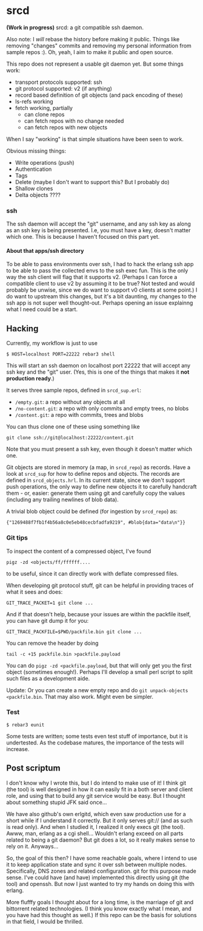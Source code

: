 srcd
====

**(Work in progress)** srcd: a git compatible ssh daemon.

Also note: I *will* rebase the history before making it public.
Things like removing "changes" commits and removing my personal
information from sample repos :). Oh, yeah, I aim to make it
public and open source.

This repo does not represent a usable git daemon yet. But some
things work:

 * transport protocols supported: ssh
 * git protocol supported: v2 (if anything)
 * record based definition of git objects (and pack encoding of these)
 * ls-refs working
 * fetch working, partially
   * can clone repos
   * can fetch repos with no change needed
   * can fetch repos with new objects

When I say "working" is that simple situations have been seen to work.

Obvious missing things:

 * Write operations (push)
 * Authentication
 * Tags
 * Delete (maybe I don't want to support this? But I probably do)
 * Shallow clones
 * Delta objects ????

### ssh

The ssh daemon will accept the "git" username, and any ssh key as
along as an ssh key is being presented. I.e, you must have a key,
doesn't matter which one. This is because I haven't focused on
this part yet.

#### About that apps/ssh directory

To be able to pass environments over ssh, I had to hack the erlang ssh
app to be able to pass the collected envs to the ssh exec fun. This is
the only way the ssh client will flag that it supports v2. (Perhaps I
can force a compatible client to use v2 by assuming it to be true? Not
tested and would probably be unwise, since we do want to support v0
clients at some point.) I do want to upstream this changes, but
it's a bit daunting, my changes to the ssh app is not super well
thought-out. Perhaps opening an issue explainng what I need could be a
start.

Hacking
-------

Currently, my workflow is just to use

    $ HOST=localhost PORT=22222 rebar3 shell

This will start an ssh daemon on localhost port 22222 that will
accept any ssh key and the "git" user. (Yes, this is one of the
things that makes it **not production ready**.)

It serves three sample repos, defined in `srcd_sup.erl`:

 * `/empty.git`: a repo without any objects at all
 * `/no-content.git`: a repo with only commits and empty trees,
                      no blobs
 * `/content.git`: a repo with commits, trees and blobs

You can thus clone one of these using something like

    git clone ssh://git@localhost:22222/content.git

Note that you must present a ssh key, even though it doesn't
matter which one.

Git objects are stored in memory (a map, in `srcd_repo`) as
records. Have a look at `srcd_sup` for how to define repos and
objects. The records are defined in `srcd_objects.hrl`.  In its
current state, since we don't support push operations, the only
way to define new objects it to carefully handcraft them - or,
easier: generate them using git and carefully copy the values
(including any trailing newlines of blob data).

A trivial blob object could be defined (for ingestion by
`srcd_repo`) as:

    {"1269488f7fb1f4b56a8c0e5eb48cecbfadfa9219", #blob{data="data\n"}}

### Git tips

To inspect the content of a compressed object, I've found

    pigz -zd <objects/ff/ffffff....

to be useful, since it can directly work with deflate compressed files.

When developing git protocol stuff, git can be helpful in providing
traces of what it sees and does:

    GIT_TRACE_PACKET=1 git clone ...

And if that doesn't help, because your issues are within the
packfile itself, you can have git dump it for you:

    GIT_TRACE_PACKFILE=$PWD/packfile.bin git clone ...

You can remove the header by doing

    tail -c +15 packfile.bin >packfile.payload

You can do `pigz -zd <packfile.payload`, but that will only get
you the first object (sometimes enough!). Perhaps I'll develop a
small perl script to split such files as a development aide.

Update: Or you can create a new empty repo and do `git
unpack-objects <packfile.bin`. That may also work. Might even be
simpler.

### Test

    $ rebar3 eunit

Some tests are written; some tests even test stuff of importance,
but it is undertested. As the codebase matures, the importance of
the tests will increase.

Post scriptum
-------------
I don't know why I wrote this, but I do intend to make use of it!
I think git (the tool) is well designed in how it can easily fit
in a both server and client role, and using that to build any git
service would be easy. But I thought about something stupid JFK
said once...

We have also github's own erlgitd, which even saw production use
for a short while if I understand it correctly. But it only
serves git:// (and as such is read only). And when I studied it,
I realized it only execs git (the tool). Awww, man, erlang as a
cgi shell... Wouldn't erlang exceed on all parts related to being
a git daemon? But git does a lot, so it really makes sense to rely
on it. Anyways...

So, the goal of this then? I have some reachable goals, where I
intend to use it to keep application state and sync it over ssh
between multiple nodes. Specifically, DNS zones and related
configuration. git for this purpose made sense. I've could have
(and have) implemented this directly using git (the tool) and
openssh. But now I just wanted to try my hands on doing this with
erlang.

More flufffy goals I thought about for a long time, is the
marriage of git and bittorrent related technologies. (I think you
know exactly what I mean, and you have had this thought as well.)
If this repo can be the basis for solutions in that field, I
would be thrilled.
